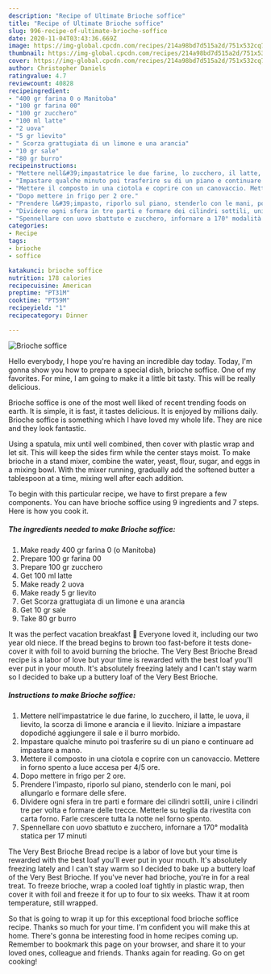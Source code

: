 ```yaml
---
description: "Recipe of Ultimate Brioche soffice"
title: "Recipe of Ultimate Brioche soffice"
slug: 996-recipe-of-ultimate-brioche-soffice
date: 2020-11-04T03:43:36.669Z
image: https://img-global.cpcdn.com/recipes/214a98bd7d515a2d/751x532cq70/brioche-soffice-recipe-main-photo.jpg
thumbnail: https://img-global.cpcdn.com/recipes/214a98bd7d515a2d/751x532cq70/brioche-soffice-recipe-main-photo.jpg
cover: https://img-global.cpcdn.com/recipes/214a98bd7d515a2d/751x532cq70/brioche-soffice-recipe-main-photo.jpg
author: Christopher Daniels
ratingvalue: 4.7
reviewcount: 40828
recipeingredient:
- "400 gr farina 0 o Manitoba"
- "100 gr farina 00"
- "100 gr zucchero"
- "100 ml latte"
- "2 uova"
- "5 gr lievito"
- " Scorza grattugiata di un limone e una arancia"
- "10 gr sale"
- "80 gr burro"
recipeinstructions:
- "Mettere nell&#39;impastatrice le due farine, lo zucchero, il latte, le uova, il lievito, la scorza di limone e arancia e il lievito. Iniziare a impastare dopodiché aggiungere il sale e il burro morbido."
- "Impastare qualche minuto poi trasferire su di un piano e continuare ad impastare a mano."
- "Mettere il composto in una ciotola e coprire con un canovaccio. Mettere in forno spento a luce accesa per 4/5 ore."
- "Dopo mettere in frigo per 2 ore."
- "Prendere l&#39;impasto, riporlo sul piano, stenderlo con le mani, poi allungarlo e formare delle sfere."
- "Dividere ogni sfera in tre parti e formare dei cilindri sottili, unire i cilindri tre per volta e formare delle trecce. Metterle su teglia da rivestita con carta forno. Farle crescere tutta la notte nel forno spento."
- "Spennellare con uovo sbattuto e zucchero, infornare a 170° modalità statica per 17 minuti"
categories:
- Recipe
tags:
- brioche
- soffice

katakunci: brioche soffice 
nutrition: 178 calories
recipecuisine: American
preptime: "PT31M"
cooktime: "PT59M"
recipeyield: "1"
recipecategory: Dinner

---
```



![Brioche soffice](https://img-global.cpcdn.com/recipes/214a98bd7d515a2d/751x532cq70/brioche-soffice-recipe-main-photo.jpg)

Hello everybody, I hope you're having an incredible day today. Today, I'm gonna show you how to prepare a special dish, brioche soffice. One of my favorites. For mine, I am going to make it a little bit tasty. This will be really delicious.

Brioche soffice is one of the most well liked of recent trending foods on earth. It is simple, it is fast, it tastes delicious. It is enjoyed by millions daily. Brioche soffice is something which I have loved my whole life. They are nice and they look fantastic.

Using a spatula, mix until well combined, then cover with plastic wrap and let sit. This will keep the sides firm while the center stays moist. To make brioche in a stand mixer, combine the water, yeast, flour, sugar, and eggs in a mixing bowl. With the mixer running, gradually add the softened butter a tablespoon at a time, mixing well after each addition.


To begin with this particular recipe, we have to first prepare a few components. You can have brioche soffice using 9 ingredients and 7 steps. Here is how you cook it.

<!--inarticleads1-->

##### The ingredients needed to make Brioche soffice:

1. Make ready 400 gr farina 0 (o Manitoba)
1. Prepare 100 gr farina 00
1. Prepare 100 gr zucchero
1. Get 100 ml latte
1. Make ready 2 uova
1. Make ready 5 gr lievito
1. Get  Scorza grattugiata di un limone e una arancia
1. Get 10 gr sale
1. Take 80 gr burro


It was the perfect vacation breakfast 🙂 Everyone loved it, including our two year old niece. If the bread begins to brown too fast-before it tests done-cover it with foil to avoid burning the brioche. The Very Best Brioche Bread recipe is a labor of love but your time is rewarded with the best loaf you&#39;ll ever put in your mouth. It&#39;s absolutely freezing lately and I can&#39;t stay warm so I decided to bake up a buttery loaf of the Very Best Brioche. 

<!--inarticleads2-->

##### Instructions to make Brioche soffice:

1. Mettere nell&#39;impastatrice le due farine, lo zucchero, il latte, le uova, il lievito, la scorza di limone e arancia e il lievito. Iniziare a impastare dopodiché aggiungere il sale e il burro morbido.
1. Impastare qualche minuto poi trasferire su di un piano e continuare ad impastare a mano.
1. Mettere il composto in una ciotola e coprire con un canovaccio. Mettere in forno spento a luce accesa per 4/5 ore.
1. Dopo mettere in frigo per 2 ore.
1. Prendere l&#39;impasto, riporlo sul piano, stenderlo con le mani, poi allungarlo e formare delle sfere.
1. Dividere ogni sfera in tre parti e formare dei cilindri sottili, unire i cilindri tre per volta e formare delle trecce. Metterle su teglia da rivestita con carta forno. Farle crescere tutta la notte nel forno spento.
1. Spennellare con uovo sbattuto e zucchero, infornare a 170° modalità statica per 17 minuti


The Very Best Brioche Bread recipe is a labor of love but your time is rewarded with the best loaf you&#39;ll ever put in your mouth. It&#39;s absolutely freezing lately and I can&#39;t stay warm so I decided to bake up a buttery loaf of the Very Best Brioche. If you&#39;ve never had brioche, you&#39;re in for a real treat. To freeze brioche, wrap a cooled loaf tightly in plastic wrap, then cover it with foil and freeze it for up to four to six weeks. Thaw it at room temperature, still wrapped. 

So that is going to wrap it up for this exceptional food brioche soffice recipe. Thanks so much for your time. I'm confident you will make this at home. There's gonna be interesting food in home recipes coming up. Remember to bookmark this page on your browser, and share it to your loved ones, colleague and friends. Thanks again for reading. Go on get cooking!
